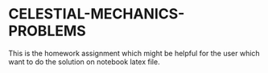 # CELESTIAL-MECHANICS-PROBLEMS
This is the homework assignment which might be helpful for the user which want to do the solution on notebook latex file.
